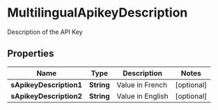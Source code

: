 

# MultilingualApikeyDescription

Description of the API Key  
## Properties

Name | Type | Description | Notes
------------ | ------------- | ------------- | -------------
**sApikeyDescription1** | **String** | Value in French |  [optional]
**sApikeyDescription2** | **String** | Value in English |  [optional]



